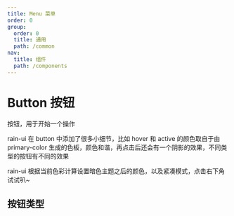 ```yaml
---
title: Menu 菜单
order: 0
group:
  order: 0
  title: 通用
  path: /common
nav:
  title: 组件
  path: /components
---
```


# Button 按钮

按钮，用于开始一个操作

rain-ui 在 button 中添加了很多小细节，比如 hover 和 active 的颜色取自于由 primary-color 生成的色板，颜色和谐，再点击后还会有一个阴影的效果，不同类型的按钮有不同的效果

rain-ui 根据当前色彩计算设置暗色主题之后的颜色，以及紧凑模式，点击右下角试试叭~

## 按钮类型

<code src="./demo/base.tsx"></code>
